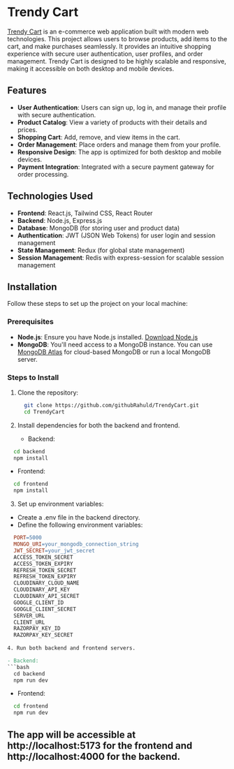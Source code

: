 # Trendy Cart

[Trendy Cart](https://trendy-cart-murex.vercel.app) is an e-commerce web application built with modern web technologies. This project allows users to browse products, add items to the cart, and make purchases seamlessly. It provides an intuitive shopping experience with secure user authentication, user profiles, and order management. Trendy Cart is designed to be highly scalable and responsive, making it accessible on both desktop and mobile devices.

## Features

- **User Authentication**: Users can sign up, log in, and manage their profile with secure authentication.
- **Product Catalog**: View a variety of products with their details and prices.
- **Shopping Cart**: Add, remove, and view items in the cart.
- **Order Management**: Place orders and manage them from your profile.
- **Responsive Design**: The app is optimized for both desktop and mobile devices.
- **Payment Integration**: Integrated with a secure payment gateway for order processing.

## Technologies Used

- **Frontend**: React.js, Tailwind CSS, React Router
- **Backend**: Node.js, Express.js
- **Database**: MongoDB (for storing user and product data)
- **Authentication**: JWT (JSON Web Tokens) for user login and session management
- **State Management**: Redux (for global state management)
- **Session Management**: Redis with express-session for scalable session management

## Installation

Follow these steps to set up the project on your local machine:

### Prerequisites

- **Node.js**: Ensure you have Node.js installed. [Download Node.js](https://nodejs.org/)
- **MongoDB**: You'll need access to a MongoDB instance. You can use [MongoDB Atlas](https://www.mongodb.com/cloud/atlas) for cloud-based MongoDB or run a local MongoDB server.

### Steps to Install

1. Clone the repository:

   ```bash
     git clone https://github.com/githubRahuld/TrendyCart.git
     cd TrendyCart
   ```

2. Install dependencies for both the backend and frontend.
   - Backend:

  ```bash
    cd backend
    npm install
  ```
  - Frontend:
  ```bash
    cd frontend
    npm install
  ```
3. Set up environment variables:
  - Create a .env file in the backend directory.
  - Define the following environment variables:
    
  ```makefile
    PORT=5000
    MONGO_URI=your_mongodb_connection_string
    JWT_SECRET=your_jwt_secret
    ACCESS_TOKEN_SECRET
    ACCESS_TOKEN_EXPIRY
    REFRESH_TOKEN_SECRET
    REFRESH_TOKEN_EXPIRY
    CLOUDINARY_CLOUD_NAME
    CLOUDINARY_API_KEY
    CLOUDINARY_API_SECRET
    GOOGLE_CLIENT_ID
    GOOGLE_CLIENT_SECRET
    SERVER_URL
    CLIENT_URL
    RAZORPAY_KEY_ID
    RAZORPAY_KEY_SECRET
    
4. Run both backend and frontend servers.

  - Backend:
  ```bash
    cd backend
    npm run dev
  ```

  - Frontend:
  ```bash
    cd frontend
    npm run dev
  ```

## The app will be accessible at http://localhost:5173 for the frontend and http://localhost:4000 for the backend.
